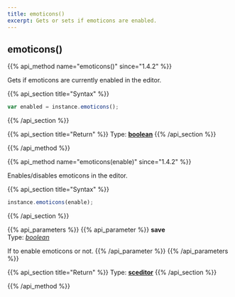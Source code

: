```yaml
---
title: emoticons()
excerpt: Gets or sets if emoticons are enabled.
---
```

## emoticons()

{{% api_method name="emoticons()" since="1.4.2" %}}

Gets if emoticons are currently enabled in the editor.


{{% api_section title="Syntax" %}}
```js
var enabled = instance.emoticons();
```
{{% /api_section %}}

{{% api_section title="Return" %}}
Type: **[boolean](/api/types/#bool)**
{{% /api_section %}}

{{% /api_method %}}


{{% api_method name="emoticons(enable)" since="1.4.2" %}}

Enables/disables emoticons in the editor.


{{% api_section title="Syntax" %}}
```js
instance.emoticons(enable);
```
{{% /api_section %}}


{{% api_parameters %}}
{{% api_parameter %}}
**save**  
Type: *[boolean](/api/types/#bool)*

If to enable emoticons or not.
{{% /api_parameter %}}
{{% /api_parameters %}}


{{% api_section title="Return" %}}
Type: **[sceditor](/api/types/#sceditor)**
{{% /api_section %}}

{{% /api_method %}}
